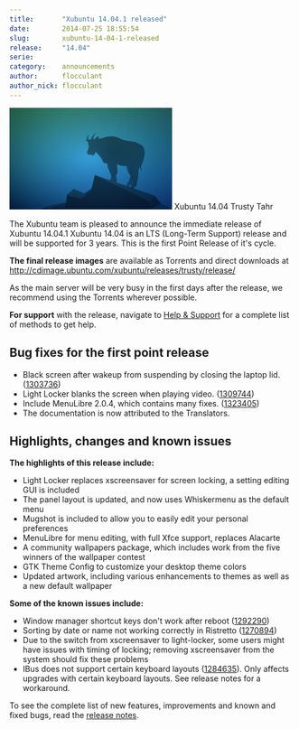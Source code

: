 ```yaml
---
title:       "Xubuntu 14.04.1 released"
date:        2014-07-25 18:55:54
slug:        xubuntu-14-04-1-released
release:     "14.04"
serie:       
category:    announcements
author:      flocculant
author_nick: flocculant
---
```


![Xubuntu 14.04 Trusty Tahr](/assets/articles/2014/tahr_artwork.png)
Xubuntu 14.04 Trusty Tahr

The Xubuntu team is pleased to announce the immediate release of Xubuntu 14.04.1 Xubuntu 14.04 is an LTS (Long-Term Support) release and will be supported for 3 years. This is the first Point Release of it's cycle.

**The final release images** are available as Torrents and direct downloads at <http://cdimage.ubuntu.com/xubuntu/releases/trusty/release/>

As the main server will be very busy in the first days after the release, we recommend using the Torrents wherever possible.

**For support** with the release, navigate to [Help &amp; Support](http://xubuntu.org/help/ "Help & Support") for a complete list of methods to get help.

Bug fixes for the first point release
-------------------------------------

- Black screen after wakeup from suspending by closing the laptop lid. ([1303736](https://bugs.launchpad.net/bugs/1303736))
- Light Locker blanks the screen when playing video. ([1309744](https://bugs.launchpad.net/ubuntu/+source/xdg-utils/+bug/1309744))
- Include MenuLibre 2.0.4, which contains many fixes. ([1323405](https://bugs.launchpad.net/ubuntu/trusty/+source/menulibre/+bug/1323405))
- The documentation is now attributed to the Translators.

Highlights, changes and known issues
------------------------------------

**The highlights of this release include:**

- Light Locker replaces xscreensaver for screen locking, a setting editing GUI is included
- The panel layout is updated, and now uses Whiskermenu as the default menu
- Mugshot is included to allow you to easily edit your personal preferences
- MenuLibre for menu editing, with full Xfce support, replaces Alacarte
- A community wallpapers package, which includes work from the five winners of the wallpaper contest
- GTK Theme Config to customize your desktop theme colors
- Updated artwork, including various enhancements to themes as well as a new default wallpaper

**Some of the known issues include:**

- Window manager shortcut keys don't work after reboot ([1292290](https://bugs.launchpad.net/ubuntu/+source/xfce4-settings/+bug/1292290))
- Sorting by date or name not working correctly in Ristretto ([1270894](https://bugs.launchpad.net/ubuntu/+source/ristretto/+bug/1270894))
- Due to the switch from xscreensaver to light-locker, some users might have issues with timing of locking; removing xscreensaver from the system should fix these problems
- IBus does not support certain keyboard layouts ([1284635](https://bugs.launchpad.net/ubuntu/+source/ibus/+bug/1284635)). Only affects upgrades with certain keyboard layouts. See release notes for a workaround.

To see the complete list of new features, improvements and known and fixed bugs, read the [release notes](https://wiki.ubuntu.com/TrustyTahr/ReleaseNotes/Xubuntu "Xubuntu 14.04 Release notes").
